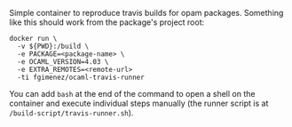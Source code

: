 Simple container to reproduce travis builds for opam packages. Something like this should work from the package's project root:

```
docker run \
  -v ${PWD}:/build \
  -e PACKAGE=<package-name> \
  -e OCAML_VERSION=4.03 \
  -e EXTRA_REMOTES=<remote-url>
  -ti fgimenez/ocaml-travis-runner
```

You can add `bash` at the end of the command to open a shell on the container and execute individual steps manually (the runner script is at `/build-script/travis-runner.sh`).
